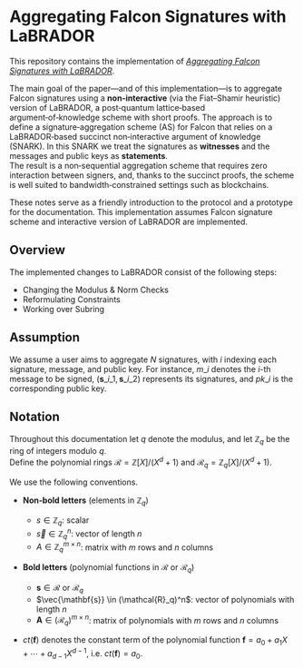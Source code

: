 # Aggregating Falcon Signatures with LaBRADOR
This repository contains the implementation of *[Aggregating Falcon Signatures with LaBRADOR](https://eprint.iacr.org/2024/311.pdf)*.

The main goal of the paper—and of this implementation—is to aggregate Falcon signatures using a **non‑interactive** (via the Fiat–Shamir heuristic) version of LaBRADOR, a post‑quantum lattice‑based argument‑of‑knowledge scheme with short proofs.
The approach is to define a signature‑aggregation scheme (AS) for Falcon that relies on a LaBRADOR‑based succinct non‑interactive argument of knowledge (SNARK). 
In this SNARK we treat the signatures as **witnesses** and the messages and public keys as **statements**.  
The result is a non‑sequential aggregation scheme that requires zero interaction between signers, and, thanks to the succinct proofs, the scheme is well suited to bandwidth‑constrained settings such as blockchains.

These notes serve as a friendly introduction to the protocol and a prototype for the documentation. 
This implementation assumes Falcon signature scheme and interactive version of LaBRADOR are implemented.

## Overview 
The implemented changes to LaBRADOR consist of the following steps: 
- Changing the Modulus & Norm Checks
- Reformulating Constraints
- Working over Subring

## Assumption
We assume a user aims to aggregate $N$ signatures, with $i$ indexing each signature, message, and public key. 
For instance, $m\_i$ denotes the $i$-th message to be signed, $(\mathbf{s}\_{i\_1}, \mathbf{s}\_{i\_2})$ represents its signatures, and $pk\_i$ is the corresponding public key.


## Notation
Throughout this documentation let $q$ denote the modulus, and let $\mathbb{Z}_q$ be the ring of integers modulo $q$.  
Define the polynomial rings $\mathcal{R} = \mathbb{Z}[X]/(X^d + 1)$ and $\mathcal{R}_q = \mathbb{Z}_q[X]/(X^d + 1).$

We use the following conventions.
- **Non‑bold letters** (elements in $\mathbb{Z}_q$)  
  - $s \in \mathbb{Z}_q$: scalar  
  - $\vec{s} \in \mathbb{Z}_q^n$: vector of length $n$  
  - $A \in \mathbb{Z}_q^{m \times n}$: matrix with $m$ rows and $n$ columns  

- **Bold letters** (polynomial functions in $\mathcal{R}$ or $\mathcal{R}_q$)  
  - $\mathbf{s} \in \mathcal{R}$ or $\mathcal{R}_q$
  - $\vec{\mathbf{s}} \in (\mathcal{R}_q)^n$: vector of polynomials with length $n$ 
  - $\mathbf{A} \in (\mathcal{R}_q)^{m \times n}$: matrix of polynomials with $m$ rows and $n$ columns  

- $ct(\mathbf{f})$ denotes the constant term of the polynomial function $\mathbf{f} = a_0 + a_1X + \cdots + a_{d-1}X^{d-1},$ i.e. $ct(\mathbf{f}) = a_0$.
